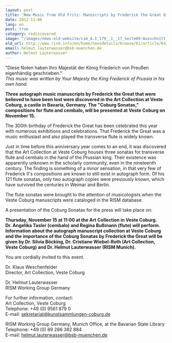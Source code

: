 ```yaml
---
layout: post
title: 'New Music from Old Fritz: Manuscripts by Frederick the Great Discovered'
date: 2012-11-08
lang: en
post: true
category: rediscovered
image: "/images/news-old-website/csm_A.I_179__1__17_Seite09-Ausschnitt_6fb539647c.jpg"
old_url: http://www.rism.info/en/home/newsdetails/browse/61/article/64/new-music-from-old-fritz-manuscripts-by-frederick-the-great-discovered.html
email: helmut.lauterwasser@bsb-muenchen.de
author: Helmut Lauterwasser
---
```


"Diese Noten haben Ihro Majestät der König Friederich von Preußen eigenhändig geschrieben."  
_This music was written by Your Majesty the King Frederick of Prussia in his own hand._

**Three autograph music manuscripts by Frederick the Great that were believed to have been lost were discovered in the Art Collection at Veste Coburg, a castle in Bavaria, Germany. The "Coburg Sonatas," compositions for flute and cembalo, will be presented at Veste Coburg on November 15.**

The 300th birthday of Frederick the Great has been celebrated this year with numerous exhibitions and celebrations. That Frederick the Great was a music enthusiast and also played the transverse flute is widely known.

Just in time before this anniversary year comes to an end, it was discovered that the Art Collection at Veste Coburg houses three sonatas for transverse flute and cembalo in the hand of the Prussian king. Their existence was apparently unknown in the scholarly community, even in the nineteenth century. The finding is something of a minor sensation, in that very few of Frederick II's compositions are known to still exist in autograph form. Of his 121 flute sonatas, only two autograph copies were previously known, which have survived the centuries in Weimar and Berlin.

The flute sonatas were brought to the attention of musicologists when the Veste Coburg manuscripts were cataloged in the RISM database.

A presentation of the Coburg Sonatas for the press will take place on:

**Thursday, November 15 at 11:00 at the Art Collection in Veste Coburg.  
Dr. Angelika Tasler (cembalo) and Regina Bußmann (flute) will perform. Information about the autograph manuscript collection at Veste Coburg and the importance of the Coburg Sonatas by Frederick the Great will be given by Dr. Silvia Böcking, Dr. Cristiane Wiebel-Roth (Art Collection, Veste Coburg) and Dr. Helmut Lauterwasser (RISM Munich).**

You are cordially invited to this event.  

Dr. Klaus Weschenfelder  
Director, Art Collection, Veste Coburg  

Dr. Helmut Lauterwasser  
RISM Working Group Germany  

For further information, contact:  
Art Collection, Veste Coburg  
Telephone: +49 (0) 9561 879 0  
E-mail: sekretariat@kunstsammlungen-coburg.de  

RISM Working Group Germany, Munich Office, at the Bavarian State Library  
Telephone: +49 (0) 89 286 382 884  
E-mail: helmut.lauterwasser@bsb-muenchen.de  
